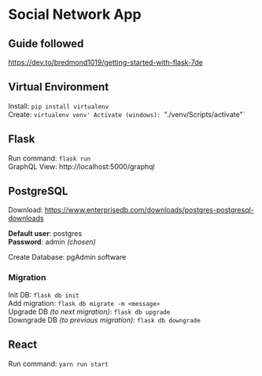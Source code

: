 # Social Network App

## Guide followed
https://dev.to/bredmond1019/getting-started-with-flask-7de

## Virtual Environment
Install: `pip install virtualenv`  
Create: `virtualenv venv'
Activate (windows): `"./venv/Scripts/activate"`

## Flask
Run command: `flask run`  
GraphQL View: http://localhost:5000/graphql

## PostgreSQL
Download: https://www.enterprisedb.com/downloads/postgres-postgresql-downloads  
  
**Default user**: postgres  
**Password**: admin *(chosen)*  

Create Database: pgAdmin software

### Migration
Init DB: `flask db init`  
Add migration: `flask db migrate -m <message>`  
Upgrade DB *(to next migration)*: `flask db upgrade`  
Downgrade DB *(to previous migration)*: `flask db downgrade`  

## React
Run command: `yarn run start`
